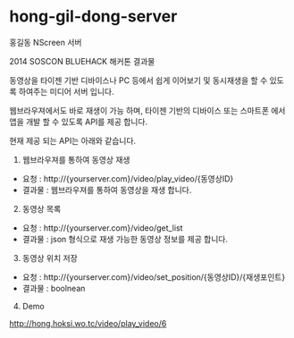hong-gil-dong-server
====================

홍길동 NScreen 서버

2014 SOSCON BLUEHACK 해커톤 결과물

동영상을 타이젠 기반 디바이스나 PC 등에서 쉽게 이어보기 및 동시재생을 할 수 있도록 하여주는 미디어 서버 입니다.

웹브라우져에서도 바로 재생이 가능 하며, 타이젠 기반의 디바이스 또는 스마트폰 에서 앱을 개발 할 수 있도록 API를 제공 합니다.

현재 제공 되는 API는 아래와 같습니다.


1. 웹브라우져를 통하여 동영상 재생

  - 요청 : http://{yourserver.com}/video/play_video/{동영상ID}
  - 결과물 : 웹브라우져를 통하여 동영상을 재생 합니다.

2. 동영상 목록

  - 요청 : http://{yourserver.com}/video/get_list
  - 결과물 : json 형식으로 재생 가능한 동영상 정보를 제공 합니다.
  
3. 동영상 위치 저장

  - 요청 : http://{yourserver.com}/video/set_position/{동영상ID}/{재생포인트}
  - 결과물 : boolnean

4. Demo

  http://hong.hoksi.wo.tc/video/play_video/6
